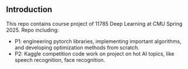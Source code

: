 ## Introduction
This repo contains course project of 11785 Deep Learning at CMU Spring 2025. Repo including:   
- P1: engineering pytorch libraries, implementing important algorithms, and developing optimization methods from scratch.
- P2: Kaggle competition code work on project on hot AI topics, like speech recognition, face recognition.